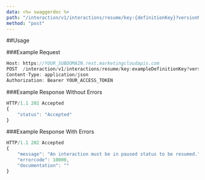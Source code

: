 ```yaml
---
data: <%= swaggerdoc %>
path: "/interaction/v1/interactions/resume/key:{definitionKey}?versionNumber={versionNumber}"
method: "post"
---
```

##Usage

###Example Request
```js
Host: https://YOUR_SUBDOMAIN.rest.marketingcloudapis.com
POST  /interaction/v1/interactions/resume/key:exampleDefinitionKey?versionNumber=2&allVersions=false
Content-Type: application/json
Authorization: Bearer YOUR_ACCESS_TOKEN
```

###Example Response Without Errors
```js
HTTP/1.1 202 Accepted
{
    "status": "Accepted"
}
```

###Example Response With Errors
```js
HTTP/1.1 202 Accepted
{
    "message": "An interaction must be in paused status to be resumed.",
    "errorcode": 10000,
    "documentation": ""
}
```
